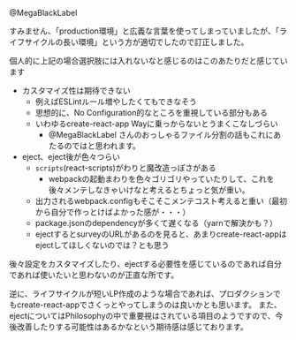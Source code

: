 @MegaBlackLabel

すみません、「production環境」と広義な言葉を使ってしまっていましたが、「ライフサイクルの長い環境」という方が適切でしたので訂正しました。

個人的に上記の場合選択肢には入れないなと感じるのはこのあたりだと感じています

* カスタマイズ性は期待できない
    * 例えばESLintルール増やしたくてもできなそう
    * 思想的に、No Configuration的なところを重視している部分もある
    * いわゆるcreate-react-app Wayに乗っからないとうまくこなしづらい
        * @MegaBlackLabel さんのおっしゃるファイル分割の話もこれにあたるのではと思われます。
* eject、eject後が色々つらい
    * `scripts`(react-scripts)がわりと魔改造っぽさがある
        * webpackの起動まわりを色々ゴリゴリやっていたりして、これを後々メンテしなきゃいけなと考えるとちょっと気が重い。
    * 出力されるwebpack.configもそこそこメンテコスト考えると重い（最初から自分で作っとけばよかった感が・・・）
    * package.jsonのdependencyが多くて遅くなる（yarnで解決かも？）
    * ejectするとsurveyのURLがあるのを見ると、あまりcreate-react-appはejectしてほしくないのでは？とも思う

後々設定をカスタマイズしたり、ejectする必要性を感じているのであれば自分であれば使いたいと思わないのが正直な所です。

逆に、ライフサイクルが短いLP作成のような場合であれば、プロダクションでもcreate-react-appでさくっとやってしまうのは良いかとも思います。
また、ejectについてはPhilosophyの中で重要視はされている項目のようですので、今後改善したりする可能性はあるかなという期待感は感じております。
